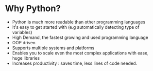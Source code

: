 # Why Python? 
- Python is much more readable than other programming languages 
- It's easy to get started with (e.g automatically detecting type of variables)
- High Demand, the fastest growing and used programming language 
- OOP driven 
- Supports multiple systems and platforms
- Enables you to scale even the most complex applications with ease, huge libraries
- Increases productivity : saves time, less lines of code needed. 
